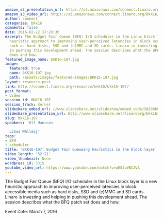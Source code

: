 ```yaml
---
amazon_s3_presentation_url: https://s3.amazonaws.com/connect.linaro.org/bkk16/Presentations/Monday/BKK16-107.pdf
amazon_s3_video_url: https://s3.amazonaws.com/connect.linaro.org/bkk16/Videos/Monday/BKK16-107%20Budget%20Fair%20Queuing%20heuristics%20in%20the%20block%20layer.mp4
author: connect
categories: bkk16
comments: false
date: 2016-02-22 17:20:36
excerpt: The Budget Fair Queue (BFQ) I/O scheduler in the Linux block layer is a new
  heuristic approach to improving user-perceived latencies in block accessible media
  such as hard disks, SSD and (e)MMC and SD cards. Linaro is investing and helping
  in pushing this development ahead. The session describes what the BFQ patch set
  does and how.
featured_image_name: BKK16-107.jpg
image:
  featured: true
  name: BKK16-107.jpg
  path: /assets/images/featured-images/BKK16-107.jpg
layout: resource-post
link: http://connect.linaro.org/resource/bkk16/bkk16-107/
post_format:
- Video
session_id: BKK16-107
session_track: Kernel
slideshare_embed_url: //www.slideshare.net/slideshow/embed_code/58208695
slideshare_presentation_url: http://www.slideshare.net/linaroorg/bkk16107-budget-fair-queueing-heuristics-in-the-block-layer
slug: bkk16-107
speakers: 'Ulf Hansson

  Linus Walleij'
tags:
- BFQ
- scheduler
title: 'BKK16-107: Budget Fair Queueing heuristics in the block layer'
video_length: '52:21'
video_thumbnail: None
wordpress_id: 3315
youtube_video_url: https://www.youtube.com/watch?v=wE54uVNCJVA
---
```


The Budget Fair Queue (BFQ) I/O scheduler in the Linux block layer is a new heuristic approach to improving user-perceived latencies in block accessible media such as hard disks, SSD and (e)MMC and SD cards. Linaro is investing and helping in pushing this development ahead. The session describes what the BFQ patch set does and how.

Event Date: March 7, 2016